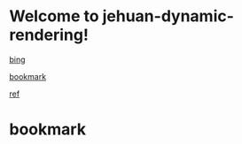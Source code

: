 # Welcome to jehuan-dynamic-rendering!

[bing](www.bing.com)

[bookmark](#bookmark)

[ref](./ref.md)

# bookmark
